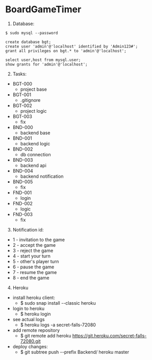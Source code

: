 # BoardGameTimer

1. Database:
```
$ sudo mysql --password

create database bgt;
create user 'admin'@'localhost' identified by 'Admin123#';
grant all privileges on bgt.* to 'admin'@'localhost';

select user,host from mysql.user;
show grants for 'admin'@'localhost';
```

2. Tasks:
- BGT-000
	- project base
- BGT-001
	- .gitignore
- BGT-002
	- project logic
- BGT-003
	- fix
- BND-000
	- backend base
- BND-001
	- backend logic
- BND-002
	- db connection
- BND-003
	- backend api
- BND-004
	- backend notification
- BND-005
	- fix
- FND-001
	- login
- FND-002
	- logic
- FND-003
	- fix

3. Notification id:
- 1 - invitation to the game
- 2 - accept the game
- 3 - reject the game
- 4 - start your turn
- 5 - other's player turn
- 6 - pause the game
- 7 - resume the game
- 8 - end the game

4. Heroku
- install heroku client: 
	- $ sudo snap install --classic heroku
- login to heroku
	- $ heroku login
- see actual logs
	- $ heroku logs -a secret-falls-72080
- add remote repository
	- $ git remote add heroku https://git.heroku.com/secret-falls-72080.git
- deploy changes:
	- $ git subtree push --prefix Backend/ heroku master
